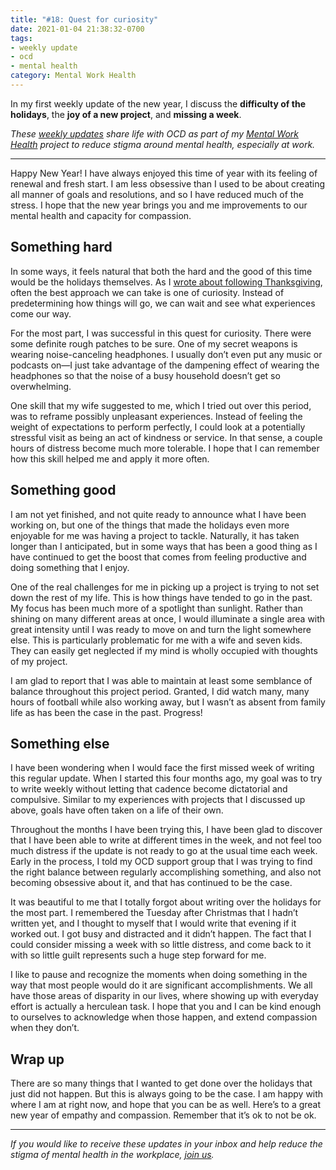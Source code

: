 ```yaml
---
title: "#18: Quest for curiosity"
date: 2021-01-04 21:38:32-0700
tags:
- weekly update
- ocd
- mental health
category: Mental Work Health
---
```


In my first weekly update of the new year, I discuss the **difficulty of the holidays**, the **joy of a new project**, and **missing a week**.

_These [weekly updates](https://bennorris.com/tags/weekly-update/) share life with OCD as part of my [Mental Work Health](https://bennorris.com/mental-work-health) project to reduce stigma around mental health, especially at work._

***

Happy New Year! I have always enjoyed this time of year with its feeling of renewal and fresh start. I am less obsessive than I used to be about creating all manner of goals and resolutions, and so I have reduced much of the stress. I hope that the new year brings you and me improvements to our mental health and capacity for compassion.


## Something hard

In some ways, it feels natural that both the hard and the good of this time would be the holidays themselves. As I [wrote about following Thanksgiving](https://bennorris.com/2020/11/30/gratitude-and-panic), often the best approach we can take is one of curiosity. Instead of predetermining how things will go, we can wait and see what experiences come our way.

For the most part, I was successful in this quest for curiosity. There were some definite rough patches to be sure. One of my secret weapons is wearing noise-canceling headphones. I usually don’t even put any music or podcasts on—I just take advantage of the dampening effect of wearing the headphones so that the noise of a busy household doesn’t get so overwhelming.

One skill that my wife suggested to me, which I tried out over this period, was to reframe possibly unpleasant experiences. Instead of feeling the weight of expectations to perform perfectly, I could look at a potentially stressful visit as being an act of kindness or service. In that sense, a couple hours of distress become much more tolerable. I hope that I can remember how this skill helped me and apply it more often.


## Something good

I am not yet finished, and not quite ready to announce what I have been working on, but one of the things that made the holidays even more enjoyable for me was having a project to tackle. Naturally, it has taken longer than I anticipated, but in some ways that has been a good thing as I have continued to get the boost that comes from feeling productive and doing something that I enjoy.

One of the real challenges for me in picking up a project is trying to not set down the rest of my life. This is how things have tended to go in the past. My focus has been much more of a spotlight than sunlight. Rather than shining on many different areas at once, I would illuminate a single area with great intensity until I was ready to move on and turn the light somewhere else. This is particularly problematic for me with a wife and seven kids. They can easily get neglected if my mind is wholly occupied with thoughts of my project.

I am glad to report that I was able to maintain at least some semblance of balance throughout this project period. Granted, I did watch many, many hours of football while also working away, but I wasn’t as absent from family life as has been the case in the past. Progress!


## Something else

I have been wondering when I would face the first missed week of writing this regular update. When I started this four months ago, my goal was to try to write weekly without letting that cadence become dictatorial and compulsive. Similar to my experiences with projects that I discussed up above, goals have often taken on a life of their own.

Throughout the months I have been trying this, I have been glad to discover that I have been able to write at different times in the week, and not feel too much distress if the update is not ready to go at the usual time each week. Early in the process, I told my OCD support group that I was trying to find the right balance between regularly accomplishing something, and also not becoming obsessive about it, and that has continued to be the case.

It was beautiful to me that I totally forgot about writing over the holidays for the most part. I remembered the Tuesday after Christmas that I hadn’t written yet, and I thought to myself that I would write that evening if it worked out. I got busy and distracted and it didn’t happen. The fact that I could consider missing a week with so little distress, and come back to it with so little guilt represents such a huge step forward for me.

I like to pause and recognize the moments when doing something in the way that most people would do it are significant accomplishments. We all have those areas of disparity in our lives, where showing up with everyday effort is actually a herculean task. I hope that you and I can be kind enough to ourselves to acknowledge when those happen, and extend compassion when they don’t.


## Wrap up

There are so many things that I wanted to get done over the holidays that just did not happen. But this is always going to be the case. I am happy with where I am at right now, and hope that you can be as well. Here’s to a great new year of empathy and compassion. Remember that it’s ok to not be ok.

***

_If you would like to receive these updates in your inbox and help reduce the stigma of mental health in the workplace, [join us](https://bennorris.com/subscribe/mwh/)._

